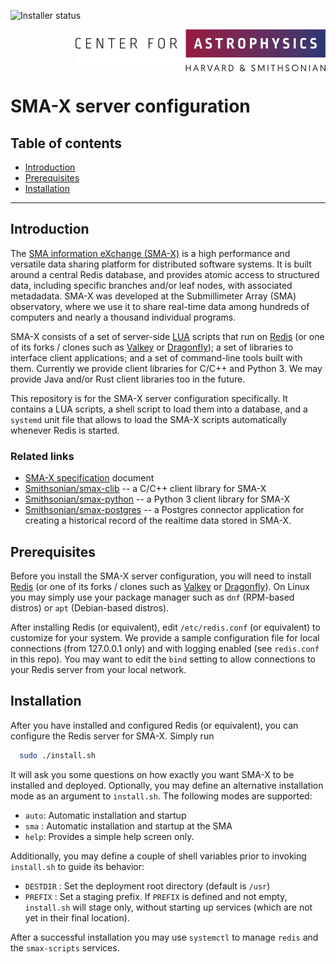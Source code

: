 ![Installer status](https://github.com/Smithsonian/smax-server/actions/workflows/test.yml/badge.svg)

<picture>
  <source srcset="resources/CfA-logo-dark.png" alt="CfA logo" media="(prefers-color-scheme: dark)"/>
  <source srcset="resources/CfA-logo.png" alt="CfA logo" media="(prefers-color-scheme: light)"/>
  <img src="resources/CfA-logo.png" alt="CfA logo" width="400" height="67" align="right"/>
</picture>
<br clear="all">

# SMA-X server configuration

## Table of contents

 - [Introduction](#introduction)
 - [Prerequisites](#prerequisites)
 - [Installation](#installing)

------------------------------------------------------------------------------

<a name="introduction"></a>
## Introduction

The [SMA information eXchange (SMA-X)](https://docs.google.com/document/d/1eYbWDClKkV7JnJxv4MxuNBNV47dFXuUWu7C4Ve_YTf0/edit?usp=sharing) 
is a high performance and versatile data sharing platform for distributed software systems. It is built around a 
central Redis database, and provides atomic access to structured data, including specific branches and/or leaf nodes, 
with associated metadadata. SMA-X was developed at the Submillimeter Array (SMA) observatory, where we use it to share 
real-time data among hundreds of computers and nearly a thousand individual programs.

SMA-X consists of a set of server-side [LUA](https://lua.org/) scripts that run on [Redis](https://redis.io) (or one 
of its forks / clones such as [Valkey](https://valkey.io) or [Dragonfly](https://dragonfly.io)); a set of libraries to 
interface client applications; and a set of command-line tools built with them. Currently we provide client libraries 
for C/C++ and Python 3. We may provide Java and/or Rust client libraries too in the future.

This repository is for the SMA-X server configuration specifically. It contains a LUA scripts, a shell script to load 
them into a database, and a `systemd` unit file that allows to load the SMA-X scripts automatically whenever Redis is 
started.


 <a name="related-links"></a>
### Related links

 - [SMA-X specification](https://docs.google.com/document/d/1eYbWDClKkV7JnJxv4MxuNBNV47dFXuUWu7C4Ve_YTf0/edit?usp=sharing) 
   document
 - [Smithsonian/smax-clib](https://github.com/Smithsonian/smax-clib) -- a C/C++ client library for SMA-X
 - [Smithsonian/smax-python](https://github.com/Smithsonian/smax-python) -- a Python 3 client library for SMA-X
 - [Smithsonian/smax-postgres](https://github.com/Smithsonian/smax-postgres) -- a Postgres connector application for 
   creating a historical record of the realtime data stored in SMA-X.

<a name="prerequisites"></a>
## Prerequisites

Before you install the SMA-X server configuration, you will need to install [Redis](https://redis.io) (or one 
of its forks / clones such as [Valkey](https://valkey.io) or [Dragonfly](https://dragonfly.io)). On Linux you may simply 
use your package manager such as `dnf` (RPM-based distros) or `apt` (Debian-based distros).

After installing Redis (or equivalent), edit `/etc/redis.conf` (or equivalent) to customize for your system. We provide
a sample configuration file for local connections (from 127.0.0.1 only) and with logging enabled (see `redis.conf` in 
this repo). You may want to edit the `bind` setting to allow connections to your Redis server from your local network.

<a name="installing"></a>
## Installation

After you have installed and configured Redis (or equivalent), you can configure the Redis server for SMA-X. Simply run

```bash
  sudo ./install.sh
```

It will ask you some questions on how exactly you want SMA-X to be installed and deployed. Optionally, you may define
an alternative installation mode as an argument to `install.sh`. The following modes are supported:

 - `auto`: Automatic installation and startup
 - `sma` : Automatic installation and startup at the SMA
 - `help`: Provides a simple help screen only.
 
Additionally, you may define a couple of shell variables prior to invoking `install.sh` to guide its behavior:

 - `DESTDIR` : Set the deployment root directory (default is `/usr`)
 - `PREFIX`  : Set a staging prefix. If `PREFIX` is defined and not empty, `install.sh` will stage only, without
   starting up services (which are not yet in their final location).

After a successful installation you may use `systemctl` to manage `redis` and the `smax-scripts` services.


